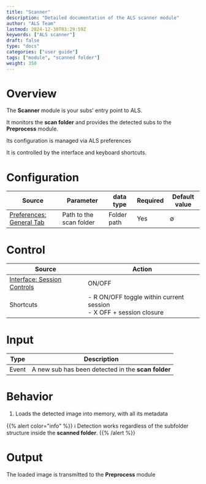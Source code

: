 ```yaml
---
title: "Scanner"
description: "Detailed documentation of the ALS scanner module"
author: "ALS Team"
lastmod: 2024-12-30T03:29:59Z
keywords: ["ALS scanner"]
draft: false
type: "docs"
categories: ["user guide"]
tags: ["module", "scanned folder"]
weight: 350
---
```


# Overview

The **Scanner** module is your subs' entry point to ALS.

It monitors the **scan folder** and provides the detected subs to the **Preprocess** module.

Its configuration is managed via ALS preferences

It is controlled by the interface and keyboard shortcuts.

# Configuration

| Source                            | Parameter                | data type | Required    | Default value |
|-----------------------------------|--------------------------|-|-------------|---------------|
| [Preferences: General Tab](../../preferences/general/#scan-folder) | Path to the scan folder | Folder path | Yes           | ∅              |  




# Control

| Source                                                                       | Action                                                                                                                         |
|------------------------------------------------------------------------------|--------------------------------------------------------------------------------------------------------------------------------|
| [Interface: Session Controls](../../als-gui/controls/#session-controls) | ON/OFF                                                                                                                         |
| Shortcuts                                                                   | - <span class="als-ks">R</span> ON/OFF toggle within current session<br> - <span class="als-ks">X</span> OFF + session closure |

# Input

| Type      | Description                                        |
|-----------|----------------------------------------------------|
| Event     | A new sub has been detected in the **scan folder** |


# Behavior

1. Loads the detected image into memory, with all its metadata

{{% alert color="info" %}}
ℹ️ Detection works regardless of the subfolder structure inside the **scanned folder**.
{{% /alert %}}

# Output

The loaded image is transmitted to the **Preprocess** module